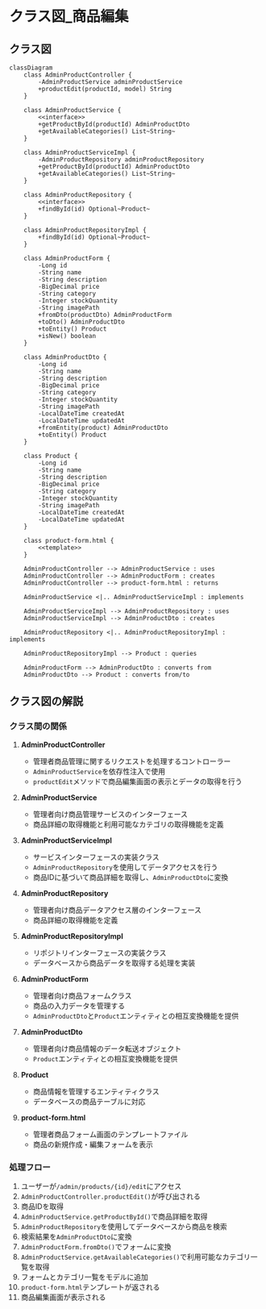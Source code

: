 # クラス図_商品編集

## クラス図

```mermaid
classDiagram
    class AdminProductController {
        -AdminProductService adminProductService
        +productEdit(productId, model) String
    }
    
    class AdminProductService {
        <<interface>>
        +getProductById(productId) AdminProductDto
        +getAvailableCategories() List~String~
    }
    
    class AdminProductServiceImpl {
        -AdminProductRepository adminProductRepository
        +getProductById(productId) AdminProductDto
        +getAvailableCategories() List~String~
    }
    
    class AdminProductRepository {
        <<interface>>
        +findById(id) Optional~Product~
    }
    
    class AdminProductRepositoryImpl {
        +findById(id) Optional~Product~
    }
    
    class AdminProductForm {
        -Long id
        -String name
        -String description
        -BigDecimal price
        -String category
        -Integer stockQuantity
        -String imagePath
        +fromDto(productDto) AdminProductForm
        +toDto() AdminProductDto
        +toEntity() Product
        +isNew() boolean
    }
    
    class AdminProductDto {
        -Long id
        -String name
        -String description
        -BigDecimal price
        -String category
        -Integer stockQuantity
        -String imagePath
        -LocalDateTime createdAt
        -LocalDateTime updatedAt
        +fromEntity(product) AdminProductDto
        +toEntity() Product
    }
    
    class Product {
        -Long id
        -String name
        -String description
        -BigDecimal price
        -String category
        -Integer stockQuantity
        -String imagePath
        -LocalDateTime createdAt
        -LocalDateTime updatedAt
    }
    
    class product-form.html {
        <<template>>
    }
    
    AdminProductController --> AdminProductService : uses
    AdminProductController --> AdminProductForm : creates
    AdminProductController --> product-form.html : returns
    
    AdminProductService <|.. AdminProductServiceImpl : implements
    
    AdminProductServiceImpl --> AdminProductRepository : uses
    AdminProductServiceImpl --> AdminProductDto : creates
    
    AdminProductRepository <|.. AdminProductRepositoryImpl : implements
    
    AdminProductRepositoryImpl --> Product : queries
    
    AdminProductForm --> AdminProductDto : converts from
    AdminProductDto --> Product : converts from/to
```

## クラス図の解説

### クラス間の関係

1. **AdminProductController**
   - 管理者商品管理に関するリクエストを処理するコントローラー
   - `AdminProductService`を依存性注入で使用
   - `productEdit`メソッドで商品編集画面の表示とデータの取得を行う

2. **AdminProductService**
   - 管理者向け商品管理サービスのインターフェース
   - 商品詳細の取得機能と利用可能なカテゴリの取得機能を定義

3. **AdminProductServiceImpl**
   - サービスインターフェースの実装クラス
   - `AdminProductRepository`を使用してデータアクセスを行う
   - 商品IDに基づいて商品詳細を取得し、`AdminProductDto`に変換

4. **AdminProductRepository**
   - 管理者向け商品データアクセス層のインターフェース
   - 商品詳細の取得機能を定義

5. **AdminProductRepositoryImpl**
   - リポジトリインターフェースの実装クラス
   - データベースから商品データを取得する処理を実装

6. **AdminProductForm**
   - 管理者向け商品フォームクラス
   - 商品の入力データを管理する
   - `AdminProductDto`と`Product`エンティティとの相互変換機能を提供

7. **AdminProductDto**
   - 管理者向け商品情報のデータ転送オブジェクト
   - `Product`エンティティとの相互変換機能を提供

8. **Product**
   - 商品情報を管理するエンティティクラス
   - データベースの商品テーブルに対応

9. **product-form.html**
   - 管理者商品フォーム画面のテンプレートファイル
   - 商品の新規作成・編集フォームを表示

### 処理フロー

1. ユーザーが`/admin/products/{id}/edit`にアクセス
2. `AdminProductController.productEdit()`が呼び出される
3. 商品IDを取得
4. `AdminProductService.getProductById()`で商品詳細を取得
5. `AdminProductRepository`を使用してデータベースから商品を検索
6. 検索結果を`AdminProductDto`に変換
7. `AdminProductForm.fromDto()`でフォームに変換
8. `AdminProductService.getAvailableCategories()`で利用可能なカテゴリ一覧を取得
9. フォームとカテゴリ一覧をモデルに追加
10. `product-form.html`テンプレートが返される
11. 商品編集画面が表示される 